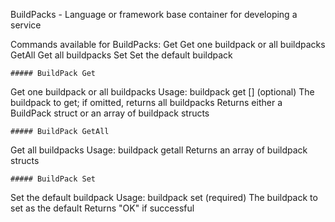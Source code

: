 
BuildPacks - Language or framework base container for developing a service

Commands available for BuildPacks:
  Get     Get one buildpack or all buildpacks
  GetAll  Get all buildpacks
  Set     Set the default buildpack
```
##### BuildPack Get
```
Get one buildpack or all buildpacks
Usage: buildpack get [<buildpack>]
  <buildpack> (optional) The buildpack to get; if omitted, returns all buildpacks
Returns either a BuildPack struct or an array of buildpack structs
```
##### BuildPack GetAll
```
Get all buildpacks
Usage: buildpack getall
Returns an array of buildpack structs
```
##### BuildPack Set
```
Set the default buildpack
Usage: buildpack set <buildpack>
  <buildpackId> (required) The buildpack to set as the default
Returns "OK" if successful
```
